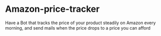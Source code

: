 # Amazon-price-tracker

Have a Bot that tracks the price of your product steadily on Amazon every morning, and send mails when the price drops to a price you can afford
